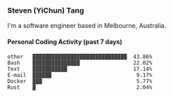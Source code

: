 ### Steven (YiChun) Tang

I'm a software engineer based in Melbourne, Australia.

#### Personal Coding Activity (past 7 days)
```
other   ▓▓▓▓▓▓▓▓▓▓▓▓▓▓▓▓▓▓▓▓▓▓▓▓▓▓▓▓▓▓  43.86%
Bash    ▓▓▓▓▓▓▓▓▓▓▓▓▓▓▓                 22.02%
Text    ▓▓▓▓▓▓▓▓▓▓▓                     17.14%
E-mail  ▓▓▓▓▓▓                           9.17%
Docker  ▓▓▓                              5.77%
Rust    ▓                                2.04%
```
